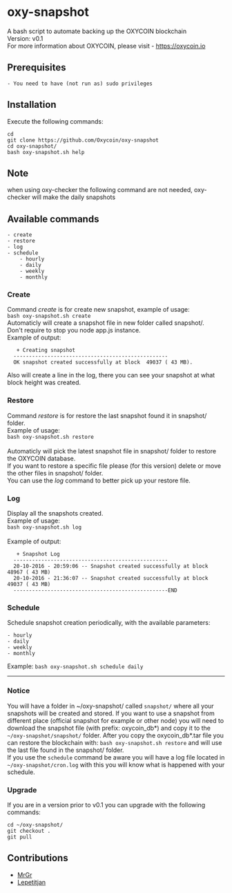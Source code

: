 # oxy-snapshot
A bash script to automate backing up the OXYCOIN blockchain<br>
Version: v0.1<br>
For more information about OXYCOIN, please visit - https://oxycoin.io

## Prerequisites
    - You need to have (not run as) sudo privileges

## Installation
Execute the following commands:
```
cd
git clone https://github.com/Oxycoin/oxy-snapshot
cd oxy-snapshot/
bash oxy-snapshot.sh help
```

## Note
when using oxy-checker the following command are not needed, oxy-checker will make the daily snapshots

## Available commands

    - create
    - restore
    - log
    - schedule
		- hourly
		- daily
		- weekly
		- monthly

### Create
Command _create_ is for create new snapshot, example of usage:<br>
`bash oxy-snapshot.sh create`<br>
Automaticly will create a snapshot file in new folder called snapshot/.<br>
Don't require to stop you node app.js instance.<br>
Example of output:<br>
```
   + Creating snapshot                                
  --------------------------------------------------
  OK snapshot created successfully at block  49037 ( 43 MB).
```
Also will create a line in the log, there you can see your snapshot at what block height was created.<br>

### Restore
Command _restore_ is for restore the last snapshot found it in snapshot/ folder.<br>
Example of usage:<br>
`bash oxy-snapshot.sh restore`<br>
<br>
Automaticly will pick the latest snapshot file in snapshot/ folder to restore the OXYCOIN database.<br>
If you want to restore a specific file please (for this version) delete or move the other files in snapshot/ folder.<br>
You can use the _log_ command to better pick up your restore file.<br>

### Log
Display all the snapshots created. <br>
Example of usage:<br>
`bash oxy-snapshot.sh log`<br>
<br>
Example of output:<br>
```
   + Snapshot Log                                                                  
  --------------------------------------------------                               
  20-10-2016 - 20:59:06 -- Snapshot created successfully at block  48967 ( 43 MB)  
  20-10-2016 - 21:36:07 -- Snapshot created successfully at block  49037 ( 43 MB)  
  --------------------------------------------------END                            
```

### Schedule
Schedule snapshot creation periodically, with the available parameters:

    - hourly
    - daily
    - weekly
    - monthly

Example: `bash oxy-snapshot.sh schedule daily`
<br>

-------------------------------------------------------------

### Notice
You will have a folder in ~/oxy-snapshot/ called `snapshot/` where all your snapshots will be created and stored.
If you want to use a snapshot from different place (official snapshot for example or other node) you will need to download the snapshot file (with prefix: oxycoin_db*) and copy it to the `~/oxy-snapshot/snapshot/` folder.
After you copy the oxycoin_db*.tar file you can restore the blockchain with: `bash oxy-snapshot.sh restore` and will use the last file found in the snapshot/ folder.<br>
If you use the `schedule` command be aware you will have a log file located in `~/oxy-snapshot/cron.log` with this you will know what is happened with your schedule.

### Upgrade
If you are in a version prior to v0.1 you can upgrade with the following commands:
```
cd ~/oxy-snapshot/
git checkout .
git pull
```

## Contributions
* [MrGr](https://github.com/mrgrshift/)
* [Lepetitjan](https://github.com/lepetitjan/)
